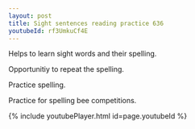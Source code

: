 ```yaml
---
layout: post
title: Sight sentences reading practice 636
youtubeId: rf3UmkuCf4E
---
```

 
 
Helps to learn sight words and their spelling.

Opportunitiy to repeat the spelling. 

Practice spelling. 
 
Practice for spelling bee competitions. 
 
{% include youtubePlayer.html id=page.youtubeId %}
 
 
